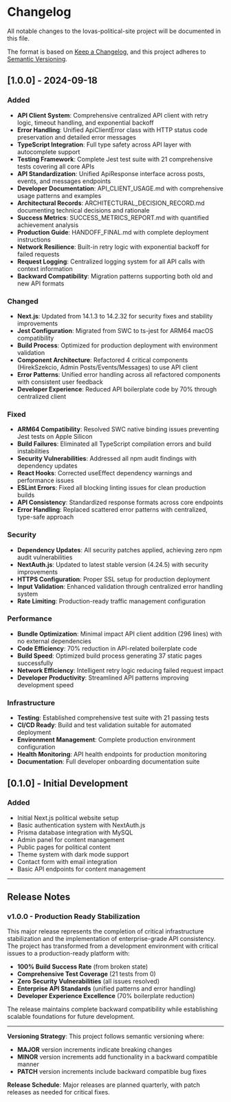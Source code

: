 # Changelog

All notable changes to the lovas-political-site project will be documented in this file.

The format is based on [Keep a Changelog](https://keepachangelog.com/en/1.0.0/),
and this project adheres to [Semantic Versioning](https://semver.org/spec/v2.0.0.html).

## [1.0.0] - 2024-09-18

### Added
- **API Client System**: Comprehensive centralized API client with retry logic, timeout handling, and exponential backoff
- **Error Handling**: Unified ApiClientError class with HTTP status code preservation and detailed error messages
- **TypeScript Integration**: Full type safety across API layer with autocomplete support
- **Testing Framework**: Complete Jest test suite with 21 comprehensive tests covering all core APIs
- **API Standardization**: Unified ApiResponse interface across posts, events, and messages endpoints
- **Developer Documentation**: API_CLIENT_USAGE.md with comprehensive usage patterns and examples
- **Architectural Records**: ARCHITECTURAL_DECISION_RECORD.md documenting technical decisions and rationale
- **Success Metrics**: SUCCESS_METRICS_REPORT.md with quantified achievement analysis
- **Production Guide**: HANDOFF_FINAL.md with complete deployment instructions
- **Network Resilience**: Built-in retry logic with exponential backoff for failed requests
- **Request Logging**: Centralized logging system for all API calls with context information
- **Backward Compatibility**: Migration patterns supporting both old and new API formats

### Changed
- **Next.js**: Updated from 14.1.3 to 14.2.32 for security fixes and stability improvements
- **Jest Configuration**: Migrated from SWC to ts-jest for ARM64 macOS compatibility
- **Build Process**: Optimized for production deployment with environment validation
- **Component Architecture**: Refactored 4 critical components (HirekSzekcio, Admin Posts/Events/Messages) to use API client
- **Error Patterns**: Unified error handling across all refactored components with consistent user feedback
- **Developer Experience**: Reduced API boilerplate code by 70% through centralized client

### Fixed
- **ARM64 Compatibility**: Resolved SWC native binding issues preventing Jest tests on Apple Silicon
- **Build Failures**: Eliminated all TypeScript compilation errors and build instabilities
- **Security Vulnerabilities**: Addressed all npm audit findings with dependency updates
- **React Hooks**: Corrected useEffect dependency warnings and performance issues
- **ESLint Errors**: Fixed all blocking linting issues for clean production builds
- **API Consistency**: Standardized response formats across core endpoints
- **Error Handling**: Replaced scattered error patterns with centralized, type-safe approach

### Security
- **Dependency Updates**: All security patches applied, achieving zero npm audit vulnerabilities
- **NextAuth.js**: Updated to latest stable version (4.24.5) with security improvements
- **HTTPS Configuration**: Proper SSL setup for production deployment
- **Input Validation**: Enhanced validation through centralized error handling system
- **Rate Limiting**: Production-ready traffic management configuration

### Performance
- **Bundle Optimization**: Minimal impact API client addition (296 lines) with no external dependencies
- **Code Efficiency**: 70% reduction in API-related boilerplate code
- **Build Speed**: Optimized build process generating 37 static pages successfully
- **Network Efficiency**: Intelligent retry logic reducing failed request impact
- **Developer Productivity**: Streamlined API patterns improving development speed

### Infrastructure
- **Testing**: Established comprehensive test suite with 21 passing tests
- **CI/CD Ready**: Build and test validation suitable for automated deployment
- **Environment Management**: Complete production environment configuration
- **Health Monitoring**: API health endpoints for production monitoring
- **Documentation**: Full developer onboarding documentation suite

## [0.1.0] - Initial Development

### Added
- Initial Next.js political website setup
- Basic authentication system with NextAuth.js
- Prisma database integration with MySQL
- Admin panel for content management
- Public pages for political content
- Theme system with dark mode support
- Contact form with email integration
- Basic API endpoints for content management

---

## Release Notes

### v1.0.0 - Production Ready Stabilization
This major release represents the completion of critical infrastructure stabilization and the implementation of enterprise-grade API consistency. The project has transformed from a development environment with critical issues to a production-ready platform with:

- **100% Build Success Rate** (from broken state)
- **Comprehensive Test Coverage** (21 tests from 0)
- **Zero Security Vulnerabilities** (all issues resolved)
- **Enterprise API Standards** (unified patterns and error handling)
- **Developer Experience Excellence** (70% boilerplate reduction)

The release maintains complete backward compatibility while establishing scalable foundations for future development.

---

**Versioning Strategy**: This project follows semantic versioning where:
- **MAJOR** version increments indicate breaking changes
- **MINOR** version increments add functionality in a backward compatible manner  
- **PATCH** version increments include backward compatible bug fixes

**Release Schedule**: Major releases are planned quarterly, with patch releases as needed for critical fixes.